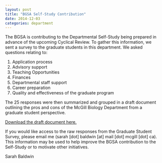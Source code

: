 ```yaml
---
layout: post
title: "BGSA Self-Study Contribution"
date: 2014-12-03
categories: department
---
```


The BGSA is contributing to the Departmental Self-Study being prepared in advance of the upcoming Cyclical Review. To gather this information, we sent a survey to the graduate students in this department. We asked questions relating to: 
1. Application process 
2. Advisory support 
3. Teaching Opportunities 
4. Finances 
5. Departmental staff support 
6. Career preparation 
7. Quality and effectiveness of the graduate program 

The 25 responses were then summarized and grouped in a draft document outlining the pros and cons of the McGill Biology Department from a graduate student perspective. 

[Download the draft document here.](http://mcgillbgsa.com/assets/biodpt_survey_summary.docx)

If you would like access to the raw responses from the Graduate Student Survey, please email me (sarah [dot] baldwin [at] mail [dot] mcgill [dot] ca). This information may be used to help improve the BGSA contribution to the Self-Study or to motivate other initiatives.

Sarah Baldwin